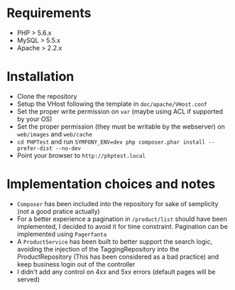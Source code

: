 # Requirements

* PHP > 5.6.x
* MySQL > 5.5.x
* Apache > 2.2.x

# Installation

* Clone the repository
* Setup the VHost following the template in `doc/apache/VHost.conf`
* Set the proper write permission on `var` (maybe using ACL if supported by your OS)
* Set the proper permission (they must be writable by the webserver) on `web/images` and `web/cache`
* `cd PHPTest` and run `SYMFONY_ENV=dev php composer.phar install --prefer-dist --no-dev`
* Point your browser to `http://phptest.local`

# Implementation choices and notes

* `Composer` has been included into the repository for sake of semplicity (not a good pratice actually)
* For a better experience a pagination in `/product/list` should have been implemented, I decided to avoid it for time constraint. Pagination can be implemented using `Pagerfanta`
* A `ProductService` has been built to better support the search logic, avoiding the injection of the TaggingRepository into the ProductRepository (This has been considered as a bad practice) and keep business login out of the controller
* I didn't add any control on 4xx and 5xx errors (default pages will be served)
 